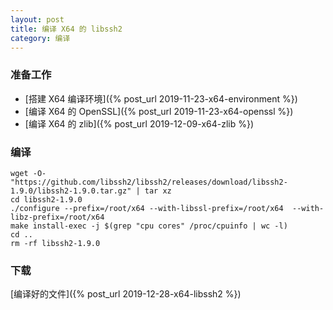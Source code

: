 ```yaml
---
layout: post
title: 编译 X64 的 libssh2
category: 编译
---
```


### 准备工作
- [搭建 X64 编译环境]({% post_url 2019-11-23-x64-environment %})
- [编译 X64 的 OpenSSL]({% post_url 2019-11-23-x64-openssl %})
- [编译 X64 的 zlib]({% post_url 2019-12-09-x64-zlib %})

### 编译
```shell
wget -O- "https://github.com/libssh2/libssh2/releases/download/libssh2-1.9.0/libssh2-1.9.0.tar.gz" | tar xz
cd libssh2-1.9.0
./configure --prefix=/root/x64 --with-libssl-prefix=/root/x64  --with-libz-prefix=/root/x64
make install-exec -j $(grep "cpu cores" /proc/cpuinfo | wc -l)
cd ..
rm -rf libssh2-1.9.0
```

### 下载
[编译好的文件]({% post_url 2019-12-28-x64-libssh2 %})
